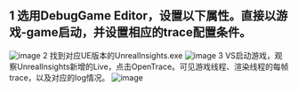 ## 1 选用DebugGame Editor，设置以下属性。直接以游戏-game启动，并设置相应的trace配置条件。
![image](https://github.com/AstroWYH/UE5-CPP-Notes/assets/94472801/a2dabddd-9e1f-4e38-8f51-f8cf97bd7c6d)
2 找到对应UE版本的UnrealInsights.exe
![image](https://github.com/AstroWYH/UE5-CPP-Notes/assets/94472801/d5f383f6-c472-4fe0-9d98-ad8eb50af892)
3 VS启动游戏，观察UnrealInsights新增的Live，点击OpenTrace。可见游戏线程、渲染线程的每帧trace，以及对应的log情况。
![image](https://github.com/AstroWYH/UE5-CPP-Notes/assets/94472801/6cd88ac9-6e35-4b2c-ae2f-b62435d827cd)
